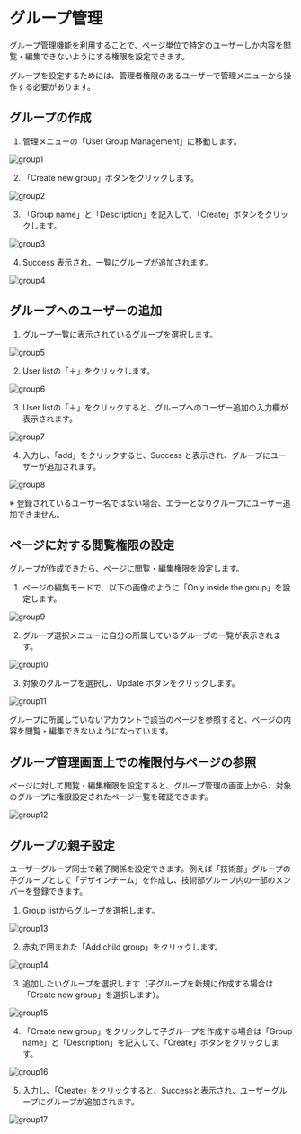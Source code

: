 # グループ管理

グループ管理機能を利用することで、ページ単位で特定のユーザーしか内容を閲覧・編集できないようにする権限を設定できます。

グループを設定するためには、管理者権限のあるユーザーで管理メニューから操作する必要があります。

## グループの作成

1. 管理メニューの「User Group Management」に移動します。

<img :src="$withBase('/assets/images/group1.png')" alt="group1">

2. 「Create new group」ボタンをクリックします。

<img :src="$withBase('/assets/images/group2.png')" alt="group2">

3. 「Group name」と「Description」を記入して、「Create」ボタンをクリックします。

<img :src="$withBase('/assets/images/group3.png')" alt="group3">

4. Success 表示され、一覧にグループが追加されます。

<img :src="$withBase('/assets/images/group4.png')" alt="group4">

## グループへのユーザーの追加

1. グループ一覧に表示されているグループを選択します。

<img :src="$withBase('/assets/images/group5.png')" alt="group5">

2. User listの「＋」をクリックします。

<img :src="$withBase('/assets/images/group6.png')" alt="group6">

3. User listの「＋」をクリックすると、グループへのユーザー追加の入力欄が表示されます。

<img :src="$withBase('/assets/images/group7.png')" alt="group7">

4. 入力し、「add」をクリックすると、Success と表示され、グループにユーザーが追加されます。

<img :src="$withBase('/assets/images/group8.png')" alt="group8">

※ 登録されているユーザー名ではない場合、エラーとなりグループにユーザー追加できません。

## ページに対する閲覧権限の設定

グループが作成できたら、ページに閲覧・編集権限を設定します。

1. ページの編集モードで、以下の画像のように「Only inside the group」を設定します。

<img :src="$withBase('/assets/images/group9.png')" alt="group9">

2. グループ選択メニューに自分の所属しているグループの一覧が表示されます。

<img :src="$withBase('/assets/images/group10.png')" alt="group10">

3. 対象のグループを選択し、Update ボタンをクリックします。

<img :src="$withBase('/assets/images/group11.png')" alt="group11">

グループに所属していないアカウントで該当のページを参照すると、ページの内容を閲覧・編集できないようになっています。

## グループ管理画面上での権限付与ページの参照

ページに対して閲覧・編集権限を設定すると、グループ管理の画面上から、対象のグループに権限設定されたページ一覧を確認できます。

<img :src="$withBase('/assets/images/group12.png')" alt="group12">

## グループの親子設定

ユーザーグループ同士で親子関係を設定できます。例えば「技術部」グループの子グループとして「デザインチーム」を作成し、技術部グループ内の一部のメンバーを登録できます。

1. Group listからグループを選択します。

<img :src="$withBase('/assets/images/group13.png')" alt="group13">

2. 赤丸で囲まれた「Add child group」をクリックします。

<img :src="$withBase('/assets/images/group14.png')" alt="group14">

3. 追加したいグループを選択します（子グループを新規に作成する場合は「Create new group」を選択します）。

<img :src="$withBase('/assets/images/group15.png')" alt="group15">

4. 「Create new group」をクリックして子グループを作成する場合は「Group name」と「Description」を記入して、「Create」ボタンをクリックします。

<img :src="$withBase('/assets/images/group16.png')" alt="group16">

5. 入力し、「Create」をクリックすると、Successと表示され、ユーザーグループにグループが追加されます。

<img :src="$withBase('/assets/images/group17.png')" alt="group17">
